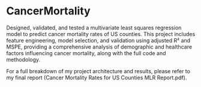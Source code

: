 # CancerMortality

Designed, validated, and tested a multivariate least squares regression model to predict cancer mortality rates of US counties. This project includes feature engineering, model selection, and validation using adjusted R² and MSPE, providing a comprehensive analysis of demographic and healthcare factors influencing cancer mortality, along with the full code and methodology.

For a full breakdown of my project architecture and results, please refer to my final report (Cancer Mortality Rates for US Counties MLR Report.pdf).
